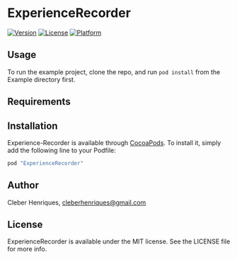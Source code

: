 # ExperienceRecorder

[![Version](https://img.shields.io/cocoapods/v/ExperienceRecorder.svg?style=flat)](http://cocoapods.org/pods/ExperienceRecorder)
[![License](https://img.shields.io/cocoapods/l/ExperienceRecorder.svg?style=flat)](http://cocoapods.org/pods/ExperienceRecorder)
[![Platform](https://img.shields.io/cocoapods/p/ExperienceRecorder.svg?style=flat)](http://cocoapods.org/pods/ExperienceRecorder)

## Usage

To run the example project, clone the repo, and run `pod install` from the Example directory first.

## Requirements

## Installation

Experience-Recorder is available through [CocoaPods](http://cocoapods.org). To install
it, simply add the following line to your Podfile:

```ruby
pod "ExperienceRecorder"
```

## Author

Cleber Henriques, cleberhenriques@gmail.com

## License

ExperienceRecorder is available under the MIT license. See the LICENSE file for more info.
